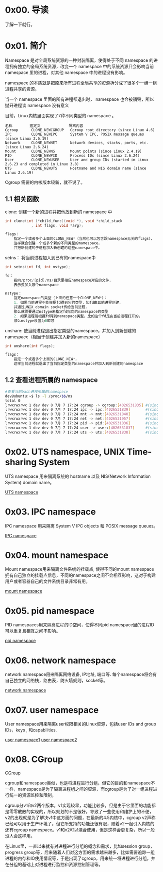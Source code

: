 # 0x00. 导读

了解一下就行。

# 0x01. 简介

Namespace 是对全局系统资源的一种封装隔离，使得处于不同 namespace 的进程拥有独立的全局系统资源，改变一个 namespace 中的系统资源只会影响当前 namespace 里的进程，对其他 namespace 中的进程没有影响。

namespace 的本质就是把原来所有进程全局共享的资源拆分成了很多个一组一组进程共享的资源。

当一个 namespace 里面的所有进程都退出时， namespace 也会被销毁，所以抛开进程谈 namespace 没有意义

目前，Linux内核里面实现了7种不同类型的 namespace 。
```
名称        宏定义             隔离内容
Cgroup      CLONE_NEWCGROUP   Cgroup root directory (since Linux 4.6)
IPC         CLONE_NEWIPC      System V IPC, POSIX message queues (since Linux 2.6.19)
Network     CLONE_NEWNET      Network devices, stacks, ports, etc. (since Linux 2.6.24)
Mount       CLONE_NEWNS       Mount points (since Linux 2.4.19)
PID         CLONE_NEWPID      Process IDs (since Linux 2.6.24)
User        CLONE_NEWUSER     User and group IDs (started in Linux 2.6.23 and completed in Linux 3.8)
UTS         CLONE_NEWUTS      Hostname and NIS domain name (since Linux 2.6.19)
```

Cgroup 需要的内核版本较新，就不说了。

## 1.1 相关函数

clone: 创建一个新的进程并把他放到新的 namespace 中
```c
int clone(int (*child_func)(void *), void *child_stack
            , int flags, void *arg);

flags： 
    指定一个或者多个上面的CLONE_NEW*（当然也可以包含跟namespace无关的flags）， 
    这样就会创建一个或多个新的不同类型的namespace， 
    并把新创建的子进程加入新创建的这些namespace中。
```

setns： 将当前进程加入到已有的namespace中
```c
int setns(int fd, int nstype);

fd： 
    指向/proc/[pid]/ns/目录里相应namespace对应的文件，
    表示要加入哪个namespace

nstype：
    指定namespace的类型（上面的任意一个CLONE_NEW*）：
    1. 如果当前进程不能根据fd得到它的类型，如fd由其他进程创建，
    并通过UNIX domain socket传给当前进程，
    那么就需要通过nstype来指定fd指向的namespace的类型
    2. 如果进程能根据fd得到namespace类型，比如这个fd是由当前进程打开的，
    那么nstype设置为0即可
```

unshare: 使当前进程退出指定类型的namespace，并加入到新创建的namespace（相当于创建并加入新的namespace）
```c
int unshare(int flags);

flags：
    指定一个或者多个上面的CLONE_NEW*，
    这样当前进程就退出了当前指定类型的namespace并加入到新创建的namespace
```

## 1.2 查看进程所属的 namespace

```bash
#查看当前bash进程所属的namespace
dev@ubuntu:~$ ls -l /proc/$$/ns     
total 0
lrwxrwxrwx 1 dev dev 0 7月 7 17:24 cgroup -> cgroup:[4026531835] #(since Linux 4.6)
lrwxrwxrwx 1 dev dev 0 7月 7 17:24 ipc -> ipc:[4026531839]       #(since Linux 3.0)
lrwxrwxrwx 1 dev dev 0 7月 7 17:24 mnt -> mnt:[4026531840]       #(since Linux 3.8)
lrwxrwxrwx 1 dev dev 0 7月 7 17:24 net -> net:[4026531957]       #(since Linux 3.0)
lrwxrwxrwx 1 dev dev 0 7月 7 17:24 pid -> pid:[4026531836]       #(since Linux 3.8)
lrwxrwxrwx 1 dev dev 0 7月 7 17:24 user -> user:[4026531837]     #(since Linux 3.8)
lrwxrwxrwx 1 dev dev 0 7月 7 17:24 uts -> uts:[4026531838]       #(since Linux 3.0)
```

# 0x02. UTS namespace, UNIX Time-sharing System

UTS namespace 用来隔离系统的 hostname 以及 NIS(Network Information System) domain name。

[UTS namespace](https://segmentfault.com/a/1190000006908598)

# 0x03. IPC namespace

IPC namespace 用来隔离 System V IPC objects 和 POSIX message queues。

[IPC namespace](https://segmentfault.com/a/1190000006908729)

# 0x04. mount namespace

Mount namespace用来隔离文件系统的挂载点, 使得不同的mount namespace拥有自己独立的挂载点信息，不同的namespace之间不会相互影响，这对于构建用户或者容器自己的文件系统目录非常有用。

[mount namespace](https://segmentfault.com/a/1190000006912742)

# 0x05. pid namespace

PID namespaces用来隔离进程的ID空间，使得不同pid namespace里的进程ID可以重复且相互之间不影响。

[pid namespace](https://segmentfault.com/a/1190000006912878)

# 0x06. network namespace

network namespace用来隔离网络设备, IP地址, 端口等. 每个namespace将会有自己独立的网络栈，路由表，防火墙规则，socket等。

[network namespace](https://segmentfault.com/a/1190000006912930)

# 0x07. user namespace

User namespace用来隔离user权限相关的Linux资源，包括user IDs and group IDs，keys , 和capabilities.

[user namespace1](https://segmentfault.com/a/1190000006913195)
[user namespace2](https://segmentfault.com/a/1190000006913499)

# 0x08. CGroup

[CGroup](https://segmentfault.com/a/1190000006917884)

cgroup和namespace类似，也是将进程进行分组，但它的目的和namespace不一样，namespace是为了隔离进程组之间的资源，而cgroup是为了对一组进程进行统一的资源监控和限制。

cgroup分v1和v2两个版本，v1实现较早，功能比较多，但是由于它里面的功能都是零零散散的实现的，所以规划的不是很好，导致了一些使用和维护上的不便，v2的出现就是为了解决v1中这方面的问题，在最新的4.5内核中，cgroup v2声称已经可以用于生产环境了，但它所支持的功能还很有限，随着v2一起引入内核的还有cgroup namespace。v1和v2可以混合使用，但是这样会更复杂，所以一般没人会这样用。

在Linux里，一直以来就有对进程进行分组的概念和需求，比如session group， progress group等，后来随着人们对这方面的需求越来越多，比如需要追踪一组进程的内存和IO使用情况等，于是出现了cgroup，用来统一将进程进行分组，并在分组的基础上对进程进行监控和资源控制管理等。